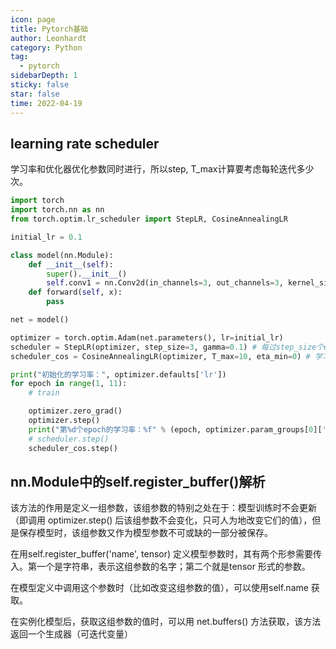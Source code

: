 ```yaml
---
icon: page
title: Pytorch基础
author: Leonhardt
category: Python
tag:
  - pytorch
sidebarDepth: 1
sticky: false
star: false
time: 2022-04-19
---
```


## learning rate scheduler
学习率和优化器优化参数同时进行，所以step, T_max计算要考虑每轮迭代多少次。

```python
import torch
import torch.nn as nn
from torch.optim.lr_scheduler import StepLR, CosineAnnealingLR

initial_lr = 0.1

class model(nn.Module):
    def __init__(self):
        super().__init__()
        self.conv1 = nn.Conv2d(in_channels=3, out_channels=3, kernel_size=3)
    def forward(self, x):
        pass

net = model()

optimizer = torch.optim.Adam(net.parameters(), lr=initial_lr)
scheduler = StepLR(optimizer, step_size=3, gamma=0.1) # 每过step_size个epoch，学习率乘以gamma
scheduler_cos = CosineAnnealingLR(optimizer, T_max=10, eta_min=0) # 学习率从初始逐渐降到eta_min,T_max指定总轮数

print("初始化的学习率：", optimizer.defaults['lr'])
for epoch in range(1, 11):
    # train

    optimizer.zero_grad()
    optimizer.step()
    print("第%d个epoch的学习率：%f" % (epoch, optimizer.param_groups[0]['lr']))
    # scheduler.step()
    scheduler_cos.step()
```

## nn.Module中的self.register_buffer()解析
该方法的作用是定义一组参数，该组参数的特别之处在于：模型训练时不会更新（即调用 optimizer.step() 后该组参数不会变化，只可人为地改变它们的值），但是保存模型时，该组参数又作为模型参数不可或缺的一部分被保存。

在用self.register_buffer('name', tensor) 定义模型参数时，其有两个形参需要传入。第一个是字符串，表示这组参数的名字；第二个就是tensor 形式的参数。

在模型定义中调用这个参数时（比如改变这组参数的值），可以使用self.name 获取。

在实例化模型后，获取这组参数的值时，可以用 net.buffers() 方法获取，该方法返回一个生成器（可迭代变量）

